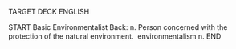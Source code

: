 TARGET DECK
ENGLISH

START
Basic
Environmentalist
Back: n. Person concerned with the protection of the natural environment.  environmentalism n.
END
